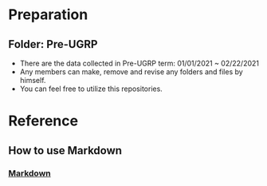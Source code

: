 # Preparation
## Folder: Pre-UGRP
* There are the data collected in Pre-UGRP term: 01/01/2021 ~ 02/22/2021
* Any members can make, remove and revise any folders and files by himself.
* You can feel free to utilize this repositories.


# Reference
## How to use Markdown
### [Markdown](https://guides.github.com/features/mastering-markdown/)
